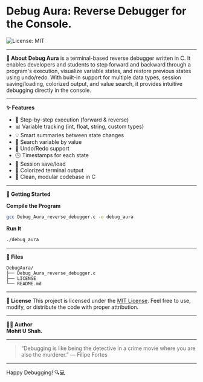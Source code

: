 # Debug Aura: Reverse Debugger for the Console.

![License: MIT](https://img.shields.io/badge/License-MIT-yellow.svg)

---

**🧠 About**
**Debug Aura** is a terminal-based reverse debugger written in C. It enables developers and students to step forward and backward through a program's execution, visualize variable states, and restore previous states using undo/redo. With built-in support for multiple data types, session saving/loading, colorized output, and value search, it provides intuitive debugging directly in the console.

---

**✨ Features**

* 🔁 Step-by-step execution (forward & reverse)
* 📊 Variable tracking (int, float, string, custom types)
* 💡 Smart summaries between state changes
* 🔎 Search variable by value
* 🎯 Undo/Redo support
* 🕒 Timestamps for each state
* 💾 Session save/load
* 🎨 Colorized terminal output
* 📄 Clean, modular codebase in C

---

**🚀 Getting Started**

**Compile the Program**

```bash
gcc Debug_Aura_reverse_debugger.c -o debug_aura
```

**Run It**

```bash
./debug_aura
```

---

**📂 Files**

```
DebugAura/
├── Debug_Aura_reverse_debugger.c
├── LICENSE
└── README.md
```

---

**📄 License**
This project is licensed under the [MIT License](LICENSE). Feel free to use, modify, or distribute the code with proper attribution.

---

**👨‍💻 Author**  
**Mohit U Shah.**  

---

> “Debugging is like being the detective in a crime movie where you are also the murderer.” — Filipe Fortes

---

Happy Debugging! 🔍💻
